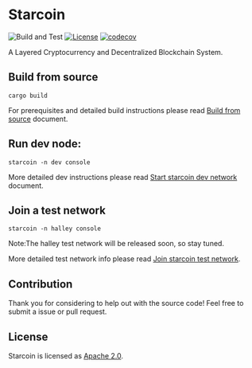 # Starcoin

![Build and Test](https://github.com/starcoinorg/starcoin/workflows/Build%20and%20Test/badge.svg)
[![License](https://img.shields.io/badge/license-Apache-green.svg)](LICENSE)
[![codecov](https://codecov.io/gh/starcoinorg/starcoin/branch/master/graph/badge.svg)](https://codecov.io/gh/starcoinorg/starcoin)

A Layered Cryptocurrency and Decentralized Blockchain System.

## Build from source

```shell
cargo build 
```

For prerequisites and detailed build instructions please read [Build from source](./docs/build.md) document.


## Run dev node:

```shell
starcoin -n dev console
```

More detailed dev instructions please read [Start starcoin dev network](./docs/dev_network.md) document.

## Join a test network

```shell
starcoin -n halley console
```

Note:The halley test network will be released soon, so stay tuned. 

More detailed test network info please read [Join starcoin test network](./docs/test_network.md).


## Contribution
Thank you for considering to help out with the source code! Feel free to submit a issue or pull request.

## License

Starcoin is licensed as [Apache 2.0](./LICENSE).
